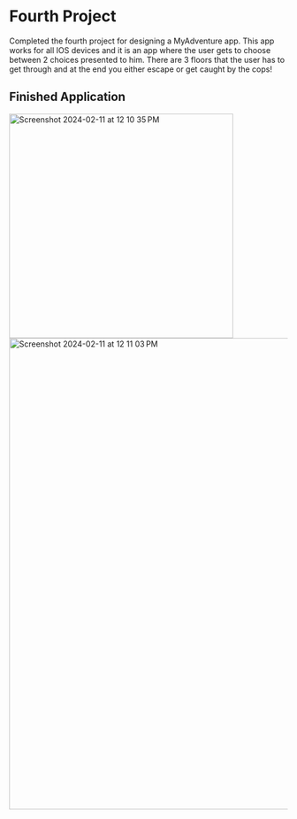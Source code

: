 # Fourth Project 

Completed the fourth project for designing a MyAdventure app. This app works for all IOS devices and it is an app where the user gets to choose between 2 choices presented to him. There are 3 floors
that the user has to get through and at the end you either escape or get caught by the cops!

## Finished Application 
<img width="405" alt="Screenshot 2024-02-11 at 12 10 35 PM" src="https://github.com/maorn124/MyAdventure/assets/127888167/4cfc5041-f710-42af-ac8c-fd5e83b962fc">
<img width="851" alt="Screenshot 2024-02-11 at 12 11 03 PM" src="https://github.com/maorn124/MyAdventure/assets/127888167/7d223ad0-0b7a-4950-9d5d-f63b11fd6de6">


